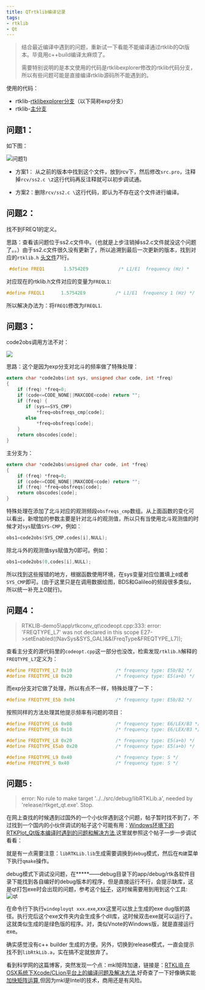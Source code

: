 ```yaml
---
title: QTrtklib编译记录
tags:
- rtklib 
- Qt
---
```


> 结合最近编译中遇到的问题，重新试一下看能不能编译通过rtklib的Qt版本。毕竟用c++build编译太麻烦了。
>
> 需要特别说明的是本文使用的代码是rtklibexplorer修改的rtklib代码分支，所以有些问题可能是直接编译rtklib源码所不能遇到的。
<!--more-->
使用的代码：

* rtklib-[rtklibexplorer分支](https://github.com/rtklibexplorer/RTKLIB)（以下简称exp分支）
* rtklib-[主分支](https://github.com/tomojitakasu/RTKLIB)

## 问题1：

如下图：

![问题1](https://raw.githubusercontent.com/guoxianwei/guoxianwei.github.io/picGo/pictures/qt问题1.png))

* 方案1： 从之前的版本中找到这个文件，放到rcv下，然后修改`src.pro`，注释掉`rcv/ss2.c \`z这行代码再反注释就可以初步调试通。

* 方案2：删除`rcv/ss2.c \`这行代码，即认为不存在这个文件进行编译。
  
## 问题2：

  找不到FREQ1的定义。


思路：查看该问题位于ss2.c文件中。（也就是上步注销掉ss2.c文件就没这个问题了。。）由于ss2.c文件很久没有更新了，所以追溯到最后一次更新的版本，找到对应的`rtklib.h`
[头文件](https://github.com/tomojitakasu/RTKLIB/blob/b416a94bd2fdf8b1d82124c0b43b81b1ae8e4031/src/rtklib.h)71行。

 ```c
  #define FREQ1       1.57542E9           /* L1/E1  frequency (Hz) *
 ```

对应现在的rtklib.h文件对应的变量为`FREQL1`:

  ```c
  #define FREQL1      1.57542E9           /* L1/E1  frequency 1 (Hz) */
  ```

  所以解决办法为：将`FREQ1`修改为`FREQL1`.


## 问题3：

code2obs调用方法不对： 

![](https://raw.githubusercontent.com/guoxianwei/guoxianwei.github.io/picGo/pictures/qt问题3.png)

思路：这个是因为exp分支对北斗的频率做了特殊处理：

```c
extern char *code2obs(int sys, unsigned char code, int *freq)
{
    if (freq) *freq=0;
    if (code<=CODE_NONE||MAXCODE<code) return "";
    if (freq) {
       if (sys==SYS_CMP)
           *freq=obsfreqs_cmp[code];
       else
           *freq=obsfreqs[code];
    }
    return obscodes[code];
}
```

主分支为：

```c
extern char *code2obs(unsigned char code, int *freq)
{
    if (freq) *freq=0;
    if (code<=CODE_NONE||MAXCODE<code) return "";
    if (freq) *freq=obsfreqs[code];
    return obscodes[code];
}
```

特殊处理在添加了北斗对应的观测频段`obsfreqs_cmp`数组。从上面函数的变化可以看出，新增加的参数主要是针对北斗的观测值，所以只有当使用北斗观测值的时候才对`sys`赋值`SYS-CMP`，例如： 

```c
obs1=code2obs(SYS_CMP,codes[i],NULL);
```

除北斗外的观测值sys赋值为0即可。例如：

```c
obs1=code2obs(0,codes[i],NULL);
```

所以找到这些报错的地方，根据函数使用环境，在sys变量对应位置填上`0`或者`SYS_CMP`即可。(由于这里只是在调用数据绘图，BDS和Galileo的频段很多类似，所以统一补充上0就行)。

## 问题4：

> RTKLIB-demo5\app\rtkconv_qt\codeopt.cpp:333: error: 'FREQTYPE_L7' was not declared in this scope
>      E27->setEnabled((NavSys&SYS_GAL)&&(FreqType&FREQTYPE_L7));

查看主分支的源代码里的`codeopt.cpp`这一部分也没改，检索发现`rtklib.h`解释的`FREQTYPE_L7`定义为：  

```c
#define FREQTYPE_L7 0x10                /* frequency type: E5b/B2 */
#define FREQTYPE_L8 0x20                /* frequency type: E5(a+b) */
```

而exp分支对它做了处理，所以有点不一样，特殊处理了一下： 

```c
#define FREQTYPE_E5b 0x04               /* frequency type: E5b/B2 */
```

按照同样的方法处理其他提示频率有问题的项目： 

```c
#define FREQTYPE_L6 0x08                /* frequency type: E6/LEX/B3 */
#define FREQTYPE_E6 0x10                /* frequency type: E6/LEX/B3 */
```

```c
#define FREQTYPE_L8 0x20                /* frequency type: E5(a+b) */
#define FREQTYPE_E5ab 0x20              /* frequency type: E5(a+b) */
```

```c
#define FREQTYPE_L9 0x40                /* frequency type: S */
#define FREQTYPE_S 0x40                 /* frequency type: S */
```

## 问题5 :

> error: No rule to make target '../../src/debug/libRTKLib.a', needed by 'release/rtkget_qt.exe'.  Stop.

在网上查找的时候遇到过国外的一个小伙伴遇到这个问题，帖子暂时找不到了，不过找到一个国内的小伙伴调试的帖子这个可能有用：[Windows环境下的RTKPlot_Qt版本编译时遇到的问题和解决方法](http://www.fdlly.com/p/1800078394.html),这里就参照这个帖子一步一步调试看看： 



就是有一点需要注意：`libRTKLib.lib`生成需要调换到`debug`模式，然后在`构建`菜单下执行`qmake`操作。

debug模式下调试没问题，在*****——debug目录下的app/debug/rtk各软件目录下能找到各自编好的debug版本的程序，但是直接运行不行，会提示缺库，这是qt打包exe时会出现的问题，参考这个[帖子](https://www.cnblogs.com/ourran/p/6524790.html)，这时候需要用到用到这个工具: ![qt](https://raw.githubusercontent.com/guoxianwei/guoxianwei.github.io/picGo/pictures/Snipaste_2019-06-09_20-43-09.png)

在命令行下执行`windeployqt xxx.exe`,xxx这里可以放上生成的exe dug版的路径。执行完后这个exe文件夹内会生成多个dll库，这时候双击exe就可以运行了。这就类似生成的是绿色版的程序。对，类似Vnote的Windows版，就是直接运行exe。

确实感觉没有c++ builder 生成的方便。另外，切换到release模式，一直会提示找不到`libRtkLib.a`，实在搞不定就放弃了。

看到科学网的这篇博客，突然发现一个点：mkl矩阵加速，链接是：[RTKLIB 在OSX系统下Xcode/CLion平台上的编译问题及解决方法](http://wap.sciencenet.cn/home.php?mod=space&uid=2958868&do=blog&id=1076413),好奇查了一下好像确实能[加快矩阵运算](https://blog.csdn.net/verystory/article/details/76660460?utm_source=blogxgwz8),但因为mkl是Intel的技术，商用还是有风险。

